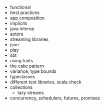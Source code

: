  * functional
 * best practices
 * app composition
 * implicits
 * java interop
 * actors
 * streaming libraries
 * json
 * play
 * sbt
 * using traits
 * the cake pattern 
 * variance, type bounds
 * typeclasses
 * different test libraries, scala check
 * collections
   * lazy streams
 * concurrency, schedulers, futures, promises
